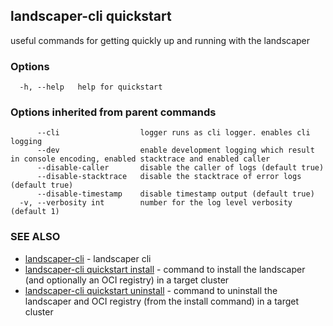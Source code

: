 ## landscaper-cli quickstart

useful commands for getting quickly up and running with the landscaper

### Options

```
  -h, --help   help for quickstart
```

### Options inherited from parent commands

```
      --cli                  logger runs as cli logger. enables cli logging
      --dev                  enable development logging which result in console encoding, enabled stacktrace and enabled caller
      --disable-caller       disable the caller of logs (default true)
      --disable-stacktrace   disable the stacktrace of error logs (default true)
      --disable-timestamp    disable timestamp output (default true)
  -v, --verbosity int        number for the log level verbosity (default 1)
```

### SEE ALSO

* [landscaper-cli](landscaper-cli.md)	 - landscaper cli
* [landscaper-cli quickstart install](landscaper-cli_quickstart_install.md)	 - command to install the landscaper (and optionally an OCI registry) in a target cluster
* [landscaper-cli quickstart uninstall](landscaper-cli_quickstart_uninstall.md)	 - command to uninstall the landscaper and OCI registry (from the install command) in a target cluster

